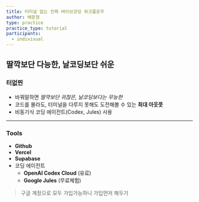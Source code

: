 ```yaml
---
title: 터미널 없는 진짜 바이브코딩 워크플로우
author: 배문형
type: practice
practice_type: tutorial
participants:
  - indivisual
---
```


## 딸깍보단 다능한, 날코딩보단 쉬운

### 터없찐

- 바꿔말하면 *딸깍보단 귀찮은, 날코딩보다는 무능한*
- 코드를 몰라도, 터미널을 다루지 못해도 도전해볼 수 있는 **최대 아웃풋**
- 비동기식 코딩 에이전트(Codex, Jules) 사용

***

### Tools

- **Github**
- **Vercel**
- **Supabase**
- 코딩 에이전트
	- **OpenAI Codex Cloud** (유료)
	- **Google Jules** (무료체험)

> 구글 계정으로 모두 가입가능하니 가입먼저 해두기